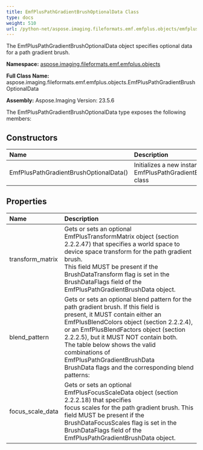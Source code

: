 ```yaml
---
title: EmfPlusPathGradientBrushOptionalData Class
type: docs
weight: 510
url: /python-net/aspose.imaging.fileformats.emf.emfplus.objects/emfpluspathgradientbrushoptionaldata/
---
```


The EmfPlusPathGradientBrushOptionalData object specifies optional data for a path gradient brush.

**Namespace:** [aspose.imaging.fileformats.emf.emfplus.objects](/imaging/python-net/aspose.imaging.fileformats.emf.emfplus.objects/)

**Full Class Name:** aspose.imaging.fileformats.emf.emfplus.objects.EmfPlusPathGradientBrushOptionalData

**Assembly:**  Aspose.Imaging Version: 23.5.6

The EmfPlusPathGradientBrushOptionalData type exposes the following members:
## **Constructors**
|**Name**|**Description**|
| :- | :- |
|EmfPlusPathGradientBrushOptionalData()|Initializes a new instance of the EmfPlusPathGradientBrushOptionalData class|
## **Properties**
|**Name**|**Description**|
| :- | :- |
|transform_matrix|Gets or sets an optional EmfPlusTransformMatrix object (section 2.2.2.47) that specifies a world space to device space transform for the path gradient brush. <br/>            This field MUST be present if the BrushDataTransform flag is set in the BrushDataFlags field of the EmfPlusPathGradientBrushData object.|
|blend_pattern|Gets or sets an optional blend pattern for the path gradient brush. If this field is<br/>            present, it MUST contain either an EmfPlusBlendColors object (section 2.2.2.4), <br/>            or an EmfPlusBlendFactors object (section 2.2.2.5), but it MUST NOT contain both. <br/>            The table below shows the valid combinations of EmfPlusPathGradientBrushData<br/>            BrushData flags and the corresponding blend patterns:|
|focus_scale_data|Gets or sets an optional EmfPlusFocusScaleData object (section 2.2.2.18) that specifies <br/>            focus scales for the path gradient brush. This field MUST be present if the<br/>            BrushDataFocusScales flag is set in the BrushDataFlags field of the <br/>            EmfPlusPathGradientBrushData object.|
